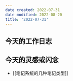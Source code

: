 ```yaml
---
date created: 2022-07-31
date modified: 2022-08-20
title: '2022-07-31'
---
```


## 今天的工作日志

## 今天的灵感或闪念

- [[笔记系统的几种笔记类型]]
